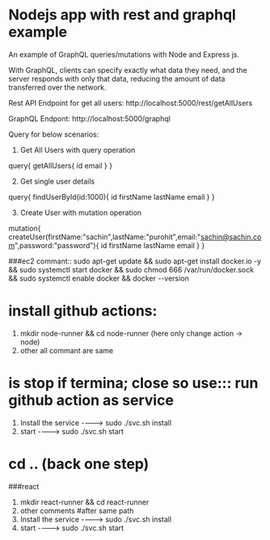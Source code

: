 # Nodejs app with rest and graphql example

An example of GraphQL queries/mutations with Node and Express js.

With GraphQL, clients can specify exactly what data they need, and the server responds with only that data, reducing the amount of data transferred over the network.

Rest API Endpoint for get all users: http://localhost:5000/rest/getAllUsers

GraphQL Endpont: http://localhost:5000/graphql

Query for below scenarios: 

1. Get All Users with query operation

query{
  getAllUsers{
    id
    email
  }
}

2. Get single user details

query{
  findUserById(id:1000){
    id
    firstName
    lastName
    email
  }
}

3. Create User with mutation operation

mutation{
  createUser(firstName:"sachin",lastName:"purohit",email:"sachin@sachin.com",password:"password"){
    id
    firstName
    lastName
    email
  }
}

###ec2 commant::
sudo apt-get update && sudo apt-get install docker.io -y && sudo systemctl start docker && sudo chmod 666 /var/run/docker.sock && sudo systemctl enable docker && docker --version

# install github actions:
  1. mkdir node-runner && cd node-runner (here only change action -> node)
  2. other all commant are same 

# is stop if termina; close so use::: run github action as service
  1. Install the service ----> sudo ./svc.sh install
  2. start ----> sudo ./svc.sh start

# cd .. (back one step)

###react
1. mkdir react-runner && cd react-runner
2. other comments 
#after same path
  1. Install the service ----> sudo ./svc.sh install
  2. start ----> sudo ./svc.sh start
